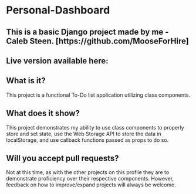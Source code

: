 # Personal-Dashboard

<h2> This is a basic Django project made by me - Caleb Steen. [https://github.com/MooseForHire] </h2>

<h2> Live version available here: 
  <p> <Coming Soon> </p>
  </h2>
  
<h2> What is it?
  </h2>
  
<p>This project is a functional To-Do list application utilizing class components.</p>

<h2>What does it show?
  </h2>
  
<p> This project demonstrates my ability to use class components to properly store and set state, use the Web Storage API to store the data in localStorage, and use callback functions passed as props to do so.
  </p>
  
<h2>Will you accept pull requests?
  </h2>
  
<p>Not at this time, as with the other projects on this profile they are to demonstrate proficiency over their respective components. However, feedback on how to improve/expand projects will always be welcome.
  </p>
